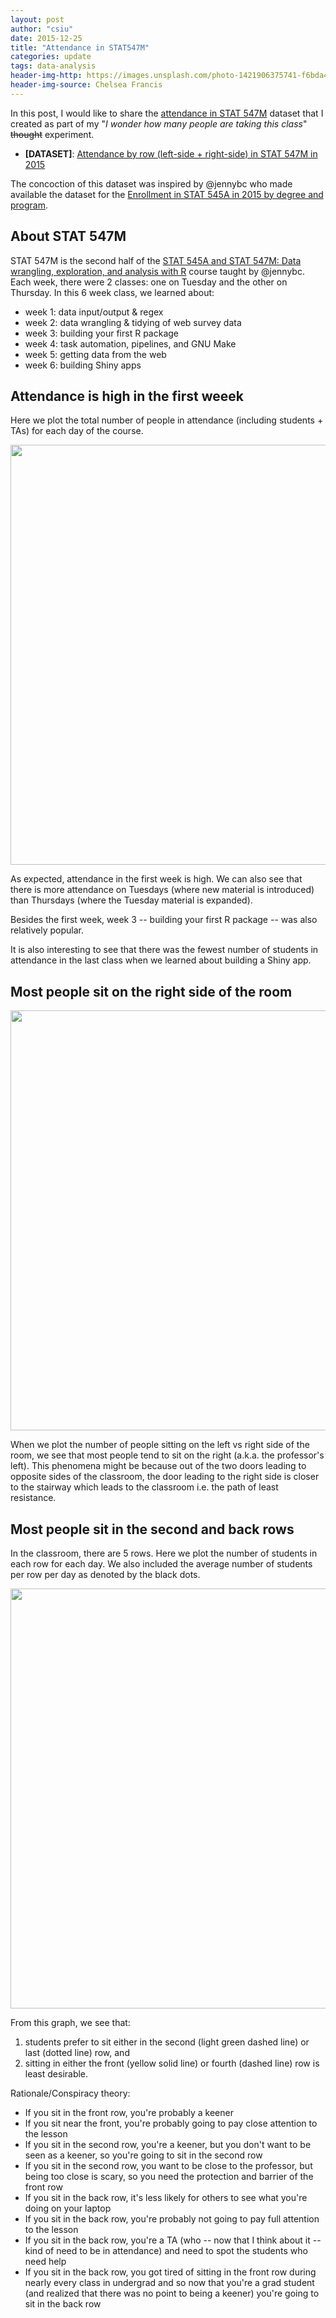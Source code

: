 ```yaml
---
layout: post
author: "csiu"
date: 2015-12-25
title: "Attendance in STAT547M"
categories: update
tags: data-analysis
header-img-http: https://images.unsplash.com/photo-1421906375741-f6bda4abe433?ixlib=rb-0.3.5&q=80&fm=jpg&crop=entropy&w=1080&fit=max&s=e9b3682c6237e28ffd641e8e825880c6
header-img-source: Chelsea Francis
---
```



In this post, I would like to share the [attendance in STAT 547M](https://gist.github.com/csiu/71b3db027ec892018afe) dataset that I created as part of my "*I wonder how many people are taking this class*" <strike>thought</strike> experiment.

- **[DATASET]**: [Attendance by row (left-side + right-side) in STAT 547M in 2015](https://gist.github.com/csiu/71b3db027ec892018afe)

The concoction of this dataset was inspired by @jennybc who made available the dataset for the [Enrollment in STAT 545A in 2015 by degree and program](https://gist.github.com/jennybc/924fe242a31e0239762f).

## About STAT 547M

STAT 547M is the second half of the [STAT 545A and STAT 547M: Data wrangling, exploration, and analysis with R](https://stat545-ubc.github.io) course taught by @jennybc. Each week, there were 2 classes: one on Tuesday and the other on Thursday. In this 6 week class, we learned about:

- week 1: data input/output & regex
- week 2: data wrangling & tidying of web survey data
- week 3: building your first R package
- week 4: task automation, pipelines, and GNU Make
- week 5: getting data from the web
- week 6: building Shiny apps





## Attendance is high  in the first weeek
Here we plot the total number of people in attendance (including students + TAs) for each day of the course.

<img src="{{ site.baseurl }}/img/figure/2015-12-25/attendance-1.png" title="" alt="" width="672" />

As expected, attendance in the first week is high. We can also see that there is more attendance on Tuesdays (where new material is introduced) than Thursdays (where the Tuesday material is expanded).

Besides the first week, week 3 -- building your first R package -- was also relatively popular.

It is also interesting to see that there was the fewest number of students in attendance in the last class when we learned about building a Shiny app.



## Most people sit on the right side of the room
<img src="{{ site.baseurl }}/img/figure/2015-12-25/byside-1.png" title="" alt="" width="672" />

When we plot the number of people sitting on the left vs right side of the room, we see that most people tend to sit on the right (a.k.a. the professor's left). This phenomena might be because out of the two doors leading to opposite sides of the classroom, the door leading to the right side is closer to the stairway which leads to the classroom i.e. the path of least resistance.

## Most people sit in the second and back rows
In the classroom, there are 5 rows. Here we plot the number of students in each row for each day. We also included the average number of students per row per day as denoted by the black dots.

<img src="{{ site.baseurl }}/img/figure/2015-12-25/byrow-1.png" title="" alt="" width="672" />

From this graph, we see that:

1. students prefer to sit either in the second (light green dashed line) or last (dotted line) row, and 
2. sitting in either the front (yellow solid line) or fourth (dashed line) row is least desirable.

Rationale/Conspiracy theory:

- If you sit in the front row, you're probably a keener
- If you sit near the front, you're probably going to pay close attention to the lesson
- If you sit in the second row, you're a keener, but you don't want to be seen as a keener, so you're going to sit in the second row
- If you sit in the second row, you want to be close to the professor, but being too close is scary, so you need the protection and barrier of the front row
- If you sit in the back row, it's less likely for others to see what you're doing on your laptop
- If you sit in the back row, you're probably not going to pay full attention to the lesson
- If you sit in the back row, you're a TA (who -- now that I think about it -- kind of need to be in attendance) and need to spot the students who need help
- If you sit in the back row, you got tired of sitting in the front row during nearly every class in undergrad and so now that you're a grad student (and realized that there was no point to being a keener) you're going to sit in the back row
